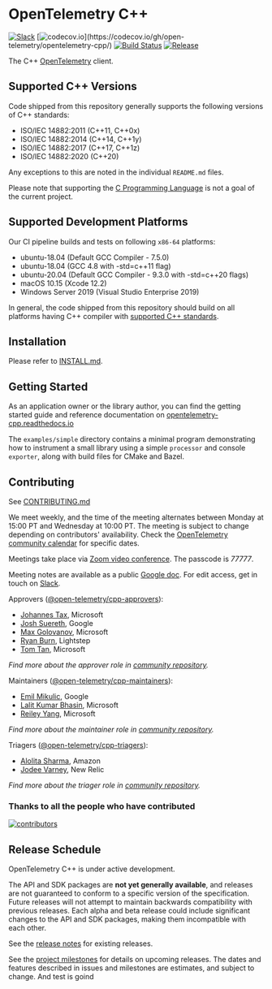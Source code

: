 # OpenTelemetry C++

[![Slack](https://img.shields.io/badge/slack-@cncf/otel/cpp-brightgreen.svg?logo=slack)](https://cloud-native.slack.com/archives/C01N3AT62SJ)
[![codecov.io](https://codecov.io/gh/open-telemetry/opentelemetry-cpp/branch/main/graphs/badge.svg?)](https://codecov.io/gh/open-telemetry/opentelemetry-cpp/)
[![Build
Status](https://github.com/open-telemetry/opentelemetry-cpp/actions/workflows/ci.yml/badge.svg?branch=main)](https://github.com/open-telemetry/opentelemetry-cpp/actions)
[![Release](https://img.shields.io/github/v/release/open-telemetry/opentelemetry-cpp?include_prereleases&style=)](https://github.com/open-telemetry/opentelemetry-cpp/releases/)

The C++ [OpenTelemetry](https://opentelemetry.io/) client.

## Supported C++ Versions

Code shipped from this repository generally supports the following versions of
C++ standards:

* ISO/IEC 14882:2011 (C++11, C++0x)
* ISO/IEC 14882:2014 (C++14, C++1y)
* ISO/IEC 14882:2017 (C++17, C++1z)
* ISO/IEC 14882:2020 (C++20)

Any exceptions to this are noted in the individual `README.md` files.

Please note that supporting the [C Programming
Language](https://en.wikipedia.org/wiki/C_(programming_language)) is not a goal
of the current project.

## Supported Development Platforms

 Our CI pipeline builds and tests on following `x86-64` platforms:

* ubuntu-18.04 (Default GCC Compiler - 7.5.0)
* ubuntu-18.04 (GCC 4.8 with -std=c++11 flag)
* ubuntu-20.04 (Default GCC Compiler - 9.3.0 with -std=c++20 flags)
* macOS 10.15 (Xcode 12.2)
* Windows Server 2019 (Visual Studio Enterprise 2019)

In general, the code shipped from this repository should build on all platforms
having C++ compiler with [supported C++ standards](#supported-c-versions).

## Installation

Please refer to [INSTALL.md](./INSTALL.md).

## Getting Started

As an application owner or the library author, you can find the getting started guide and reference documentation on [opentelemetry-cpp.readthedocs.io](https://opentelemetry-cpp.readthedocs.io/en/latest/)

The `examples/simple` directory contains a minimal program demonstrating how to
instrument a small library using a simple `processor` and console `exporter`,
along with build files for CMake and Bazel.

## Contributing

See [CONTRIBUTING.md](CONTRIBUTING.md)

We meet weekly, and the time of the meeting alternates between Monday at 15:00
PT and Wednesday at 10:00 PT. The meeting is subject to change depending on
contributors' availability. Check the [OpenTelemetry community
calendar](https://calendar.google.com/calendar/embed?src=google.com_b79e3e90j7bbsa2n2p5an5lf60%40group.calendar.google.com)
for specific dates.

Meetings take place via [Zoom video conference](https://zoom.us/j/8203130519).
The passcode is _77777_.

Meeting notes are available as a public [Google
doc](https://docs.google.com/document/d/1i1E4-_y4uJ083lCutKGDhkpi3n4_e774SBLi9hPLocw/edit?usp=sharing).
For edit access, get in touch on
[Slack](https://cloud-native.slack.com/archives/C01N3AT62SJ).

Approvers
([@open-telemetry/cpp-approvers](https://github.com/orgs/open-telemetry/teams/cpp-approvers)):

* [Johannes Tax](https://github.com/pyohannes), Microsoft
* [Josh Suereth](https://github.com/jsuereth), Google
* [Max Golovanov](https://github.com/maxgolov), Microsoft
* [Ryan Burn](https://github.com/rnburn), Lightstep
* [Tom Tan](https://github.com/ThomsonTan), Microsoft

*Find more about the approver role in [community
repository](https://github.com/open-telemetry/community/blob/main/community-membership.md#approver).*

Maintainers
([@open-telemetry/cpp-maintainers](https://github.com/orgs/open-telemetry/teams/cpp-maintainers)):

* [Emil Mikulic](https://github.com/g-easy), Google
* [Lalit Kumar Bhasin](https://github.com/lalitb), Microsoft
* [Reiley Yang](https://github.com/reyang), Microsoft

*Find more about the maintainer role in [community
repository](https://github.com/open-telemetry/community/blob/main/community-membership.md#maintainer).*

Triagers
([@open-telemetry/cpp-triagers](https://github.com/orgs/open-telemetry/teams/cpp-triagers)):

* [Alolita Sharma](https://github.com/alolita), Amazon
* [Jodee Varney](https://github.com/jodeev), New Relic

*Find more about the triager role in [community
repository](https://github.com/open-telemetry/community/blob/main/community-membership.md#triager).*

### Thanks to all the people who have contributed

[![contributors](https://contributors-img.web.app/image?repo=open-telemetry/opentelemetry-cpp)](https://github.com/open-telemetry/opentelemetry-cpp/graphs/contributors)

## Release Schedule

OpenTelemetry C++ is under active development.

The API and SDK packages are __not yet generally available__, and releases are
not guaranteed to conform to a specific version of the specification. Future
releases will not attempt to maintain backwards compatibility with previous
releases. Each alpha and beta release could include significant changes to the
API and SDK packages, making them incompatible with each other.

See the [release
notes](https://github.com/open-telemetry/opentelemetry-cpp/releases) for
existing releases.

See the [project
milestones](https://github.com/open-telemetry/opentelemetry-cpp/milestones) for
details on upcoming releases. The dates and features described in issues and
milestones are estimates, and subject to change.
And test is goind
